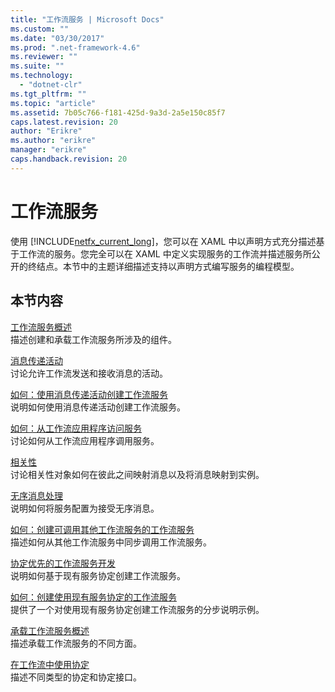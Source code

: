 ```yaml
---
title: "工作流服务 | Microsoft Docs"
ms.custom: ""
ms.date: "03/30/2017"
ms.prod: ".net-framework-4.6"
ms.reviewer: ""
ms.suite: ""
ms.technology: 
  - "dotnet-clr"
ms.tgt_pltfrm: ""
ms.topic: "article"
ms.assetid: 7b05c766-f181-425d-9a3d-2a5e150c85f7
caps.latest.revision: 20
author: "Erikre"
ms.author: "erikre"
manager: "erikre"
caps.handback.revision: 20
---
```

# 工作流服务
使用 [!INCLUDE[netfx_current_long](../../../../includes/netfx-current-long-md.md)]，您可以在 XAML 中以声明方式充分描述基于工作流的服务。您完全可以在 XAML 中定义实现服务的工作流并描述服务所公开的终结点。本节中的主题详细描述支持以声明方式编写服务的编程模型。  
  
## 本节内容  
 [工作流服务概述](../../../../docs/framework/wcf/feature-details/workflow-services-overview.md)  
 描述创建和承载工作流服务所涉及的组件。  
  
 [消息传递活动](../../../../docs/framework/wcf/feature-details/messaging-activities.md)  
 讨论允许工作流发送和接收消息的活动。  
  
 [如何：使用消息传递活动创建工作流服务](../../../../docs/framework/wcf/feature-details/how-to-create-a-workflow-service-with-messaging-activities.md)  
 说明如何使用消息传递活动创建工作流服务。  
  
 [如何：从工作流应用程序访问服务](../../../../docs/framework/wcf/feature-details/how-to-access-a-service-from-a-workflow-application.md)  
 讨论如何从工作流应用程序调用服务。  
  
 [相关性](../../../../docs/framework/wcf/feature-details/correlation.md)  
 讨论相关性对象如何在彼此之间映射消息以及将消息映射到实例。  
  
 [无序消息处理](../../../../docs/framework/wcf/feature-details/out-of-order-message-processing.md)  
 说明如何将服务配置为接受无序消息。  
  
 [如何：创建可调用其他工作流服务的工作流服务](../../../../docs/framework/wcf/feature-details/how-to-create-a-workflow-service-that-calls-another-workflow-service.md)  
 描述如何从其他工作流服务中同步调用工作流服务。  
  
 [协定优先的工作流服务开发](../../../../docs/framework/windows-workflow-foundation//contract-first-workflow-service-development.md)  
 说明如何基于现有服务协定创建工作流服务。  
  
 [如何：创建使用现有服务协定的工作流服务](../../../../docs/framework/windows-workflow-foundation//how-to-create-a-workflow-service-that-consumes-an-existing-service-contract.md)  
 提供了一个对使用现有服务协定创建工作流服务的分步说明示例。  
  
 [承载工作流服务概述](../../../../docs/framework/wcf/feature-details/hosting-workflow-services-overview.md)  
 描述承载工作流服务的不同方面。  
  
 [在工作流中使用协定](../../../../docs/framework/wcf/feature-details/using-contracts-in-workflow.md)  
 描述不同类型的协定和协定接口。